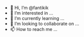 - 👋 Hi, I’m @fantikik
- 👀 I’m interested in ...
- 🌱 I’m currently learning ...
- 💞️ I’m looking to collaborate on ...
- 📫 How to reach me ...

<!---
fantikik/fantikik is a ✨ special ✨ repository because its `README.md` (this file) appears on your GitHub profile.
You can click the Preview link to take a look at your changes.
--->
